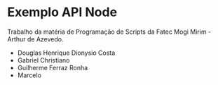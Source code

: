 # Exemplo API Node

Trabalho da matéria de Programação de Scripts da Fatec Mogi Mirim - Arthur de Azevedo.

- Douglas Henrique Dionysio Costa
- Gabriel Christiano
- Guilherme Ferraz Ronha
- Marcelo